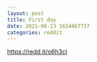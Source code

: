 ```yaml
--- 
layout: post 
title: First day 
date: 2021-06-23 1624467737 
categories: reddit 
--- 
```

https://redd.it/o6h3cj